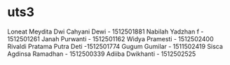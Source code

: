 # uts3
Loneat
Meydita Dwi Cahyani Dewi - 1512501881
Nabilah Yadzhan f - 1512501261
Janah Purwanti - 1512501162
Widya Pramesti - 1512502400
Rivaldi Pratama Putra Deti -1512501774
Gugum Gumilar - 1511502419
Sisca Agdinsa Ramadhan - 1512500339
Adiiba Dwikhanti - 1512502525